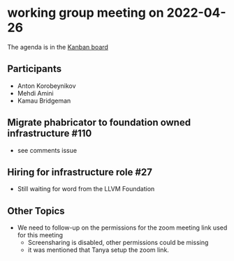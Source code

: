# working group meeting on 2022-04-26

The agenda is in the [Kanban board](https://github.com/llvm/llvm-iwg/projects/1)

## Participants

* Anton Korobeynikov
* Mehdi Amini
* Kamau Bridgeman

## Migrate phabricator to foundation owned infrastructure #110

* see comments issue

## Hiring for infrastructure role #27

* Still waiting for word from the LLVM Foundation

## Other Topics

* We need to follow-up on the permissions for the zoom meeting link used for this meeting
  * Screensharing is disabled, other permissions could be missing
  * it was mentioned that Tanya setup the zoom link.

